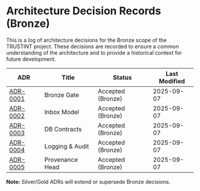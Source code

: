 # Architecture Decision Records (Bronze)

This is a log of architecture decisions for the Bronze scope of the TRUSTINT project.
These decisions are recorded to ensure a common understanding of the architecture and to
provide a historical context for future development.

| ADR | Title | Status | Last Modified |
| --- | --- | --- | --- |
| [ADR-0001](./ADR-0001%20Bronze%20Gate.md) | Bronze Gate | Accepted (Bronze) | 2025-09-07 |
| [ADR-0002](./ADR-0002%20Inbox%20Model.md) | Inbox Model | Accepted (Bronze) | 2025-09-07 |
| [ADR-0003](./ADR-0003%20DB%20Contracts.md) | DB Contracts | Accepted (Bronze) | 2025-09-07 |
| [ADR-0004](./ADR-0004%20Logging%20&%20Audit.md) | Logging & Audit | Accepted (Bronze) | 2025-09-07 |
| [ADR-0005](./ADR-0005%20Provenance%20Head.md) | Provenance Head | Accepted (Bronze) | 2025-09-07 |

**Note:** Silver/Gold ADRs will extend or supersede Bronze decisions.
